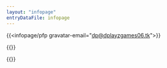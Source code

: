```yaml
---
layout: "infopage"
entryDataFile: infopage
---
```

{{<infopage/pfp gravatar-email="dp@dplayzgames06.tk">}}

{{<html>}}
<style>
@font-face {
    font-family: 'Halvar Breitschrift';
    font-weight: normal;
    font-display: swap;
    src: url('https://raw.githubusercontent.com/kuiperdog/nova/main/src/lib/assets/fonts/halvar_breitschrift.woff2') format('woff2');
}
</style>
<script>
// The array of randomized background images
const imgSource = [
    "url(https://pbs.twimg.com/media/GMV1NxIbYAAlXPv?format=jpg&name=large)", 
    "url(https://pbs.twimg.com/media/GPtp6toWQAANmgB?format=jpg&name=large)", 
    "url(https://pbs.twimg.com/media/GPpW8u7WMAIV1jp?format=jpg&name=large)",
    "url(https://pbs.twimg.com/media/GPiTOvvawAEiEdM?format=jpg&name=large)",
    "url(https://pbs.twimg.com/media/GOWFD-TbAAIuxtN?format=jpg&name=large)"
]
if (urlParamValues.fromWavHaus == "true") {
    console.log("Hello there from dp.wav.haus!");

    // Manage font delegation
    document.body.style.fontFamily = "Halvar Breitschrift";

    // Modify the main page's meta tags
    document.domain = "dp.wav.haus";
    window.parent.document.title = "Hello World";

    // Randomize the background
    const random = Math.floor(Math.random() * imgSource.length);
    console.log(random, imgSource[random]);
    document.body.style.background = imgSource[random]; 
    document.body.style.backgroundColor = "#000";
    document.body.style.backgroundSize = "auto 100vh"
    document.body.style.backgroundPosition = "center top"; 
    document.body.style.backgroundRepeat= "repeat-y";
    document.body.style.backgroundAttachment= "fixed";
    // Toggle Button 
    function toggleCanvasDisplay() {
        var infopageCanvas = document.getElementById("infopage");
        if (infopageCanvas.style.display === "none") {
            infopageCanvas.style.display = "block";
        } else {
            infopageCanvas.style.display = "none";
        }
    }
    const canvasToggleButton = document.createElement('button');
    canvasToggleButton.textContent = 'Show/Hide';
    canvasToggleButton.style.position = 'fixed';
    canvasToggleButton.style.right = 0;
    canvasToggleButton.style.top = 0;
    document.body.appendChild(canvasToggleButton);
    canvasToggleButton.addEventListener('click', () => {
        toggleCanvasDisplay();
    });
    
    // Make all content be in parent page, not in iframe
    window.addEventListener('DOMContentLoaded', function() {
        const links = document.querySelectorAll('a');
        links.forEach(link => {
            link.setAttribute('target', '_parent');
        });
    });
}
</script>
{{</html>}}